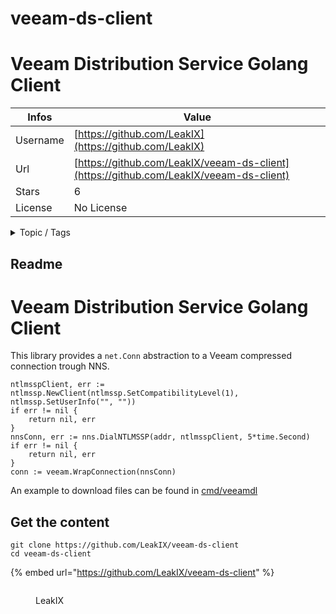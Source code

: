 # veeam-ds-client

# Veeam Distribution Service Golang Client

| Infos    | Value                                                              |
| -------- | -------------------------------------------------------------------|
| Username | [https://github.com/LeakIX](https://github.com/LeakIX) |
| Url      | [https://github.com/LeakIX/veeam-ds-client](https://github.com/LeakIX/veeam-ds-client)                                               |
| Stars    | 6                                                          |
| License  | No License                                                        |

<details>

<summary>Topic / Tags</summary>

* cve-2022-26500* cve-2022-26501* veeam

</details>

## Readme

# Veeam Distribution Service Golang Client

This library provides a `net.Conn` abstraction to a Veeam compressed connection trough NNS.

```golang
ntlmsspClient, err := ntlmssp.NewClient(ntlmssp.SetCompatibilityLevel(1), ntlmssp.SetUserInfo("", ""))
if err != nil {
    return nil, err
}
nnsConn, err := nns.DialNTLMSSP(addr, ntlmsspClient, 5*time.Second)
if err != nil {
    return nil, err
}
conn := veeam.WrapConnection(nnsConn)
```

An example to download files can be found in [cmd/veeamdl](cmd/veeamdl)


## Get the content

```
git clone https://github.com/LeakIX/veeam-ds-client
cd veeam-ds-client
```

{% embed url="https://github.com/LeakIX/veeam-ds-client" %}

<figure><img src="https://avatars.githubusercontent.com/u/68693571?v=4" alt=""><figcaption><p>LeakIX</p></figcaption></figure>
